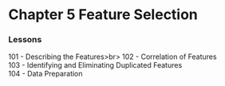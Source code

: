 # Chapter 5 Feature Selection

### Lessons
101 - Describing the Features>br>
102 - Correlation of Features<br>
103 - Identifying and Eliminating Duplicated Features<br>
104 - Data Preparation<br>